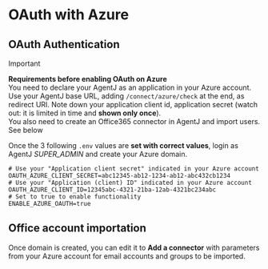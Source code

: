 # OAuth with Azure

## OAuth Authentication

> [!IMPORTANT]
> **Requirements before enabling OAuth on Azure**  
> You need to declare your AgentJ as an application in your Azure account.  
> Use your AgentJ base URL, adding `/connect/azure/check` at the end, as redirect URI.
> Note down your application client id, application secret (watch out:  it is limited in time and **shown only once**).  
> You also need to create an Office365 connector in AgentJ and import users. See below

Once the 3 following `.env` values are **set with correct values**, login as AgentJ *SUPER_ADMIN* and create your Azure domain.

```
# Use your "Application client secret" indicated in your Azure account
OAUTH_AZURE_CLIENT_SECRET=abc12345-ab12-1234-ab12-abc432cb1234
# Use your "Application (client) ID" indicated in your Azure account
OAUTH_AZURE_CLIENT_ID=12345abc-4321-21ba-12ab-4321bc234abc
# Set to true to enable functionality
ENABLE_AZURE_OAUTH=true
```

## Office account importation

Once domain is created, you can edit it to **Add a connector** with parameters from your Azure account for email accounts and groups to be imported.

